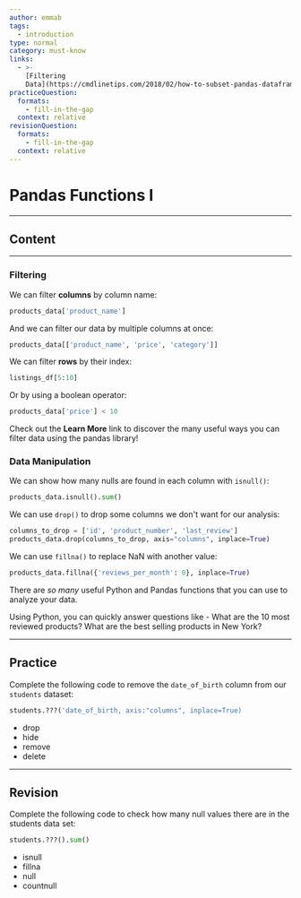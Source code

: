 ```yaml
---
author: emmab
tags:
  - introduction
type: normal
category: must-know
links:
  - >-
    [Filtering
    Data](https://cmdlinetips.com/2018/02/how-to-subset-pandas-dataframe-based-on-values-of-a-column/){website}
practiceQuestion:
  formats:
    - fill-in-the-gap
  context: relative
revisionQuestion:
  formats:
    - fill-in-the-gap
  context: relative
---
```


# Pandas Functions I


---

## Content

---

### Filtering

We can filter **columns** by column name:

```py
products_data['product_name']
```

And we can filter our data by multiple columns at once:

```py
products_data[['product_name', 'price', 'category']]
```

We can filter **rows** by their index:

```py
listings_df[5:10]
```

Or by using a boolean operator:

```py
products_data['price'] < 10
```

Check out the **Learn More** link to discover the many useful ways you can filter data using the pandas library!

### Data Manipulation

We can show how many nulls are found in each column with `isnull()`:

```py
products_data.isnull().sum()
```

We can use `drop()` to drop some columns we don't want for our analysis:

```py
columns_to_drop = ['id', 'product_number', 'last_review']
products_data.drop(columns_to_drop, axis="columns", inplace=True)
```

We can use `fillna()` to replace NaN with another value:

```py
products_data.fillna({'reviews_per_month': 0}, inplace=True)
```

There are *so many* useful Python and Pandas functions that you can use to analyze your data.

Using Python, you can quickly answer questions like - What are the 10 most reviewed products? What are the best selling products in New York?


---

## Practice

Complete the following code to remove the `date_of_birth` column from our `students` dataset:

```py
students.???('date_of_birth, axis:"columns", inplace=True)
```

- drop
- hide
- remove
- delete


---

## Revision

Complete the following code to check how many null values there are in the students data set:

```py
students.???().sum()
```

- isnull
- fillna
- null
- countnull
